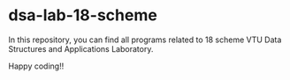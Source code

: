 # dsa-lab-18-scheme

In this repository, you can find all programs related to 18 scheme VTU Data Structures and Applications Laboratory.

Happy coding!!
